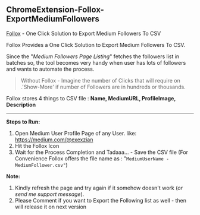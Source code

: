 ChromeExtension-Follox-ExportMediumFollowers
--------------------------------------------

[Follox](https://chrome.google.com/webstore/detail/follox-export-medium-foll/ebdfjgfnepcdlgfhbhhhojbkefhhbohf) - One Click Solution to Export Medium Followers To CSV

Follox Provides a One Click Solution to Export Medium Followers To CSV.

Since the "*Medium Followers Page Listing*" fetches the followers list in batches so, the tool becomes very handy when user has lots of followers and wants to automate the process.


> Without Follox - Imagine the number of Clicks that will require on
> .'Show-More' if number of Followers are in hundreds or thousands.

Follox stores 4 things to CSV file : **Name, MediumURL, ProfileImage, Description**

----------

**Steps to Run:**
1. Open Medium User Profile Page of any User.
    like: https://medium.com/@exexzian
2. Hit the Follox Icon
3. Wait for the Process Completion and Tadaaa... - Save the CSV file 
   (For Convenience Follox offers the file name as : "`MediumUserName - MediumFollower.csv"`)

**Note:**
1. Kindly refresh the page and try again if it somehow doesn't work (*or send me support message*).
2. Please Comment if you want to Export the Following list as well - then will release it on next version
